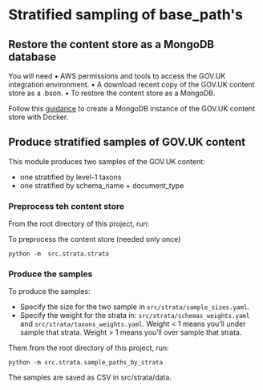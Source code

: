 # Stratified sampling of base_path's

## Restore the content store as a MongoDB database
You will need
	•	AWS permissions and tools to access the GOV.UK integration environment.
	•	A download recent copy of the GOV.UK content store as a .bson.
	•	To restore the content store as a MongoDB.

Follow this [guidance](https://github.com/ukgovdatascience/govuk-mongodb-content) to create a MongoDB instance of the GOV.UK content store with Docker.


## Produce stratified samples of GOV.UK content

This module produces two samples of the GOV.UK content:
- one stratified by level-1 taxons
- one stratified by schema_name + document_type


### Preprocess teh content store

From the root directory of this project, run:

To preprocess the content store (needed only once)
```shell
python -m  src.strata.strata
```

### Produce the samples

To produce the samples:

- Specify the size for the two sample in `src/strata/sample_sizes.yaml`.
- Specify the weight for the strata in: `src/strata/schemas_weights.yaml` and `src/strata/taxons_weights.yaml`. Weight < 1 means you’ll under sample that strata. Weight > 1 means you’ll over sample that strata. 


Them from the root directory of this project, run:

```shell
python -m src.strata.sample_paths_by_strata
```

The samples are saved as CSV in src/strata/data.
